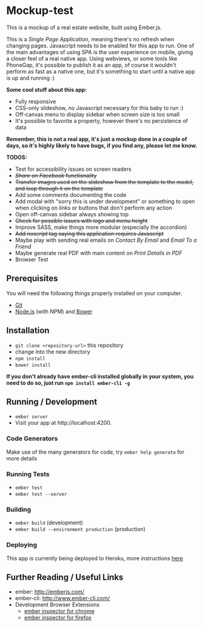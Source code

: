 # Mockup-test

This is a mockup of a real estate website, built using Ember.js.

This is a *Single Page Application*, meaning there's no refresh when changing pages. Javascript needs to be enabled for this app to run. One of the main advantages of using SPA is the user experience on mobile, giving a closer feel of a real native app. Using webviews, or some tools like PhoneGap, it's possible to publish it as an app, of course it wouldn't perform as fast as a native one, but it's something to start until a native app is up and running :)

**Some cool stuff about this app:**
- Fully responsive
- CSS-only slideshow, no Javascript necessary for this baby to run :)
- Off-canvas menu to display sidebar when screen size is too small
- It's possible to favorite a property, however there's no persistence of data

**Remember, this is not a real app, it's just a mockup done in a couple of days, so it's highly likely to have bugs, if you find any, please let me know.**

**TODOS:**
- Test for accessibility issues on screen readers
- ~~*Share on Facebook* functionality~~
- ~~Transfer images used on the slideshow from the template to the model, and loop through it on the template~~
- Add some comments documenting the code
- Add modal with "sorry this is under development" or something to open when clicking on links or buttons that don't perform any action
- Open off-canvas sidebar always showing top
- ~~Check for possible issues with logo and menu height~~
- Improve SASS, make things more modular (especially the accordion)
- ~~Add *noscript* tag saying this application requires Javascript~~
- Maybe play with sending real emails on *Contact By Email* and *Email To a Friend*
- Maybe generate real PDF with main content on *Print Details in PDF*
- Browser Test

## Prerequisites

You will need the following things properly installed on your computer.

* [Git](http://git-scm.com/)
* [Node.js](http://nodejs.org/) (with NPM) and [Bower](http://bower.io/)

## Installation

* `git clone <repository-url>` this repository
* change into the new directory
* `npm install`
* `bower install`

**If you don't already have ember-cli installed globally in your system, you need to do so, just run `npm install ember-cli -g`**

## Running / Development

* `ember server`
* Visit your app at http://localhost:4200.

### Code Generators

Make use of the many generators for code, try `ember help generate` for more details

### Running Tests

* `ember test`
* `ember test --server`

### Building

* `ember build` (development)
* `ember build --environment production` (production)

### Deploying

This app is currently being deployed to Heroku, more instructions [here](http://www.ember-cli.com/#deployments)

## Further Reading / Useful Links

* ember: http://emberjs.com/
* ember-cli: http://www.ember-cli.com/
* Development Browser Extensions
  * [ember inspector for chrome](https://chrome.google.com/webstore/detail/ember-inspector/bmdblncegkenkacieihfhpjfppoconhi)
  * [ember inspector for firefox](https://addons.mozilla.org/en-US/firefox/addon/ember-inspector/)


